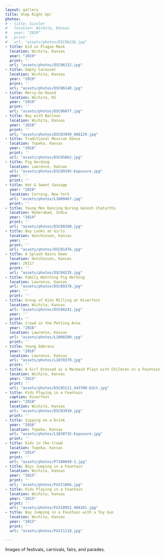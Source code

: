 ```yaml
---
layout: gallery
title: Step Right Up!
photos:
# - title: Sizzler
#   location: Wichita, Kansas
#   year: "2019"
#   print: ''
#   url: "assets/photos/DSC06226.jpg"
- title: Kid in Plague Mask
  location: Wichita, Kansas
  year: "2019"
  print: ''
  url: "assets/photos/DSC06232.jpg"
- title: Empty Carousel
  location: Wichita, Kansas
  year: "2019"
  print: ''
  url: "assets/photos/DSC06148.jpg"
- title: Merry-Go-Round
  location: Wichita, KS
  year: "2019"
  print: ''
  url: "assets/photos/DSC06077.jpg"
- title: Boy with Balloon
  location: Wichita, Kansas
  year: "2018"
  print: ''
  url: "assets/photos/DSC03999_666129.jpg"
- title: Traditional Mexican Dance
  location: Topeka, Kansas
  year: "2018"
  print: ''
  url: "assets/photos/DSC05062.jpg"
- title: Pig Herding
  location: Lawrence, Kansas
  url: "assets/photos/DSC09395-Exposure.jpg"
  year: ''
  print: ''
- title: Hot & Sweet Sausage
  year: "2018"
  location: Corning, New York
  url: "assets/photos/L1080467.jpg"
  print: ''
- title: Young Men Dancing During Ganesh Chaturthi
  location: Hyderabad, India
  year: "2014"
  print: ''
  url: "assets/photos/DSC00209.jpg"
- title: Boy Looks at Girls
  location: Hutchinson, Kansas
  year: ''
  print: ''
  url: "assets/photos/DSC01476.jpg"
- title: A Splash Rains Down
  location: Hutchinson, Kansas
  year: 2011?
  print: ''
  url: "assets/photos/DSC04235.jpg"
- title: Family Watching Pig Herding
  location: Lawrence, Kansas
  url: "assets/photos/DSC09378.jpg"
  year: ''
  print: ''
- title: Group of Kids Milling at Riverfest
  location: Wichita, Kansas
  url: "assets/photos/DSC06241.jpg"
  year: ''
  print: ''
- title: Crowd in the Petting Area
  year: "2016"
  location: Lawrence, Kansas
  url: "assets/photos/L1000200.jpg"
  print: ''
- title: Young Embrace
  year: "2018"
  location: Lawrence, Kansas
  url: "assets/photos/L1070379.jpg"
  print: ''
- title: A Girl Dressed as a Mermaid Plays with Children in a Fountain
  location: Wichita, Kansas
  year: "2015"
  print: ''
  url: "assets/photos/DSC05111_443700-Edit.jpg"
- title: Kids Playing in a Fountain
  caption: Riverfest
  year: "2018"
  location: Wichita, Kansas
  url: "assets/photos/DSC03910.jpg"
  print: ''
- title: Sipping on a Drink
  year: "2016"
  location: Topeka, Kansas
  url: "assets/photos/L1030735-Exposure.jpg"
  print: ''
- title: Kids in the Crowd
  location: Topeka, Kansas
  year: "2014"
  print: ''
  url: "assets/photos/P7100049-1.jpg"
- title: Boys Jumping in a Fountain
  location: Wichita, Kansas
  year: "2015"
  print: ''
  url: "assets/photos/FUJI1066.jpg"
- title: Kids Playing in a Fountain
  location: Wichita, Kansas
  year: "2015"
  print: ''
  url: "assets/photos/FUJI0952_404261.jpg"
- title: Boy Jumping in a Fountain with a Toy Gun
  location: Wichita, Kansas
  year: "2015"
  print: ''
  url: "assets/photos/FUJI1118.jpg"

---
```

Images of festivals, carnivals, fairs, and parades.